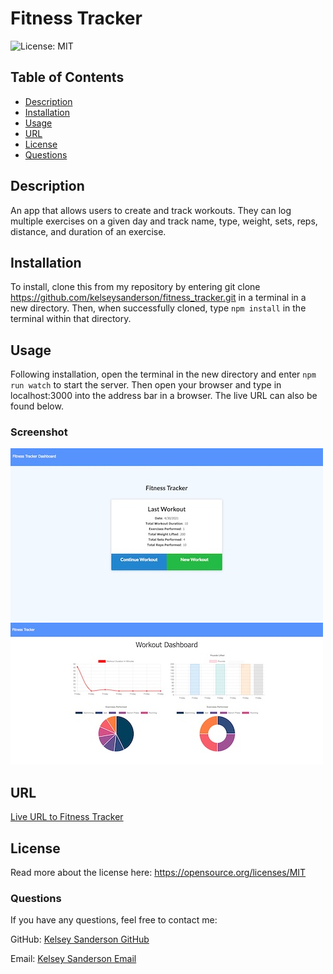 # Fitness Tracker

![License: MIT](https://img.shields.io/badge/License-MIT-yellow.svg)

## Table of Contents
* [Description](README.md#Description)
* [Installation](README.md#Installation)
* [Usage](README.md#Usage)
* [URL](README.md#URL)
* [License](README.md#License)
* [Questions](README.md#Questions)

## Description
An app that allows users to create and track workouts. They can log multiple exercises on a given day and track name, type, weight, sets, reps, distance, and duration of an exercise.


## Installation
To install, clone this from my repository by entering git clone https://github.com/kelseysanderson/fitness_tracker.git in a terminal in a new directory. Then, when successfully cloned, type `npm install` in the terminal within that directory.

## Usage
Following installation, open the terminal in the new directory and enter `npm run watch` to start the server. Then open your browser and type in localhost:3000 into the address bar in a browser. The live URL can also be found below.

### Screenshot 
![Screenshot of Fitness Tracker](./public/images/main-page.jpg)
![Screenshot of Fitness Tracker](./public/images/stats-page.jpg)

## URL
[Live URL to Fitness Tracker](https://fitness-tracker-ksanderson.herokuapp.com/?id=608ce0cc3099fd00159ae30f)

## License
Read more about the license here:
https://opensource.org/licenses/MIT

### Questions
If you have any questions, feel free to contact me:

GitHub: [Kelsey Sanderson GitHub](https://github.com/kelseysanderson)

Email:  [Kelsey Sanderson Email](mailto:kelseymonica@gmail.com)